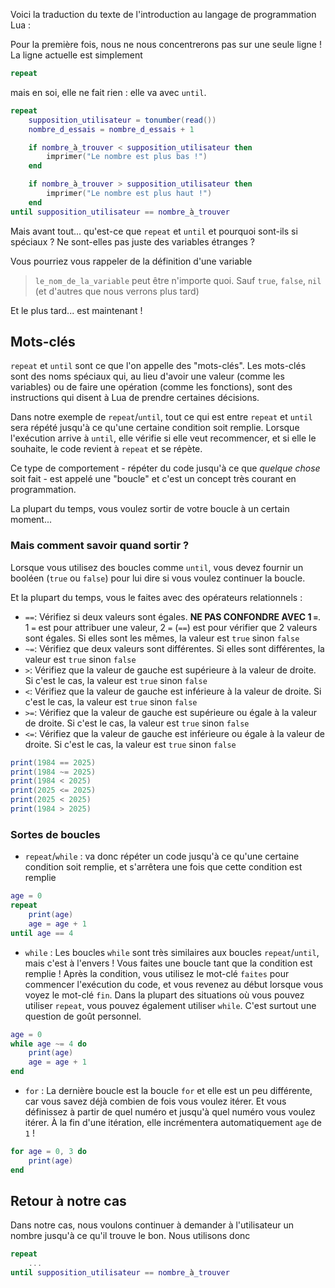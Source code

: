 Voici la traduction du texte de l'introduction au langage de programmation Lua :

Pour la première fois, nous ne nous concentrerons pas sur une seule ligne ! La ligne actuelle est simplement 

```lua
repeat
```

mais en soi, elle ne fait rien : elle va avec `until`.

```lua
repeat
    supposition_utilisateur = tonumber(read())
    nombre_d_essais = nombre_d_essais + 1

    if nombre_à_trouver < supposition_utilisateur then
        imprimer("Le nombre est plus bas !")
    end

    if nombre_à_trouver > supposition_utilisateur then
        imprimer("Le nombre est plus haut !")
    end
until supposition_utilisateur == nombre_à_trouver
```

Mais avant tout... qu'est-ce que `repeat` et `until` et pourquoi sont-ils si spéciaux ? Ne sont-elles pas juste des variables étranges ?

Vous pourriez vous rappeler de la définition d'une variable

> `le_nom_de_la_variable` peut être n'importe quoi. Sauf `true`, `false`, `nil` (et d'autres que nous verrons plus tard)

Et le plus tard... est maintenant !

## Mots-clés

`repeat` et `until` sont ce que l'on appelle des "mots-clés". Les mots-clés sont des noms spéciaux qui, au lieu d'avoir une valeur (comme les variables) ou de faire une opération (comme les fonctions), sont des instructions qui disent à Lua de prendre certaines décisions.

Dans notre exemple de `repeat`/`until`, tout ce qui est entre `repeat` et `until` sera répété jusqu'à ce qu'une certaine condition soit remplie. Lorsque l'exécution arrive à `until`, elle vérifie si elle veut recommencer, et si elle le souhaite, le code revient à `repeat` et se répète.

Ce type de comportement - répéter du code jusqu'à ce que _quelque chose_ soit fait - est appelé une "boucle" et c'est un concept très courant en programmation.

La plupart du temps, vous voulez sortir de votre boucle à un certain moment...

### Mais comment savoir quand sortir ?

Lorsque vous utilisez des boucles comme `until`, vous devez fournir un booléen (`true` ou `false`) pour lui dire si vous voulez continuer la boucle.

Et la plupart du temps, vous le faites avec des opérateurs relationnels :

- `==`: Vérifiez si deux valeurs sont égales. **NE PAS CONFONDRE AVEC 1 `=`**. 1 `=` est pour attribuer une valeur, 2 `=` (`==`) est pour vérifier que 2 valeurs sont égales. Si elles sont les mêmes, la valeur est `true` sinon `false`
- `~=`: Vérifiez que deux valeurs sont différentes. Si elles sont différentes, la valeur est `true` sinon `false`
- `>`: Vérifiez que la valeur de gauche est supérieure à la valeur de droite. Si c'est le cas, la valeur est `true` sinon `false`
- `<`: Vérifiez que la valeur de gauche est inférieure à la valeur de droite. Si c'est le cas, la valeur est `true` sinon `false`
- `>=`: Vérifiez que la valeur de gauche est supérieure ou égale à la valeur de droite. Si c'est le cas, la valeur est `true` sinon `false`
- `<=`: Vérifiez que la valeur de gauche est inférieure ou égale à la valeur de droite. Si c'est le cas, la valeur est `true` sinon `false`

<div class="runner">

```lua
print(1984 == 2025)
print(1984 ~= 2025)
print(1984 < 2025)
print(2025 <= 2025)
print(2025 < 2025)
print(1984 > 2025)
```

</div>

### Sortes de boucles

- `repeat`/`while` : va donc répéter un code jusqu'à ce qu'une certaine condition soit remplie, et s'arrêtera une fois que cette condition est remplie

<div class="runner">

```lua
age = 0
repeat
    print(age)
    age = age + 1
until age == 4
```
</div>

- `while` : Les boucles `while` sont très similaires aux boucles `repeat`/`until`, mais c'est à l'envers ! Vous faites une boucle tant que la condition est remplie ! Après la condition, vous utilisez le mot-clé `faites` pour commencer l'exécution du code, et vous revenez au début lorsque vous voyez le mot-clé `fin`. Dans la plupart des situations où vous pouvez utiliser `repeat`, vous pouvez également utiliser `while`. C'est surtout une question de goût personnel.

<div class="runner">

```lua
age = 0
while age ~= 4 do
    print(age)
    age = age + 1
end
```
</div>

- `for` : La dernière boucle est la boucle `for` et elle est un peu différente, car vous savez déjà combien de fois vous voulez itérer. Et vous définissez à partir de quel numéro et jusqu'à quel numéro vous voulez itérer. À la fin d'une itération, elle incrémentera automatiquement `age` de `1` !

<div class="runner">

```lua
for age = 0, 3 do
    print(age)
end
```
</div>

## Retour à notre cas

Dans notre cas, nous voulons continuer à demander à l'utilisateur un nombre jusqu'à ce qu'il trouve le bon. Nous utilisons donc 

```lua
repeat
    ...
until supposition_utilisateur == nombre_à_trouver
```

